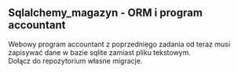 ## Sqlalchemy_magazyn - ORM i program accountant

Webowy program accountant z poprzedniego zadania od teraz musi zapisywać dane w bazie sqlite zamiast pliku tekstowym.<br>
Dołącz do repozytorium własne migracje.
